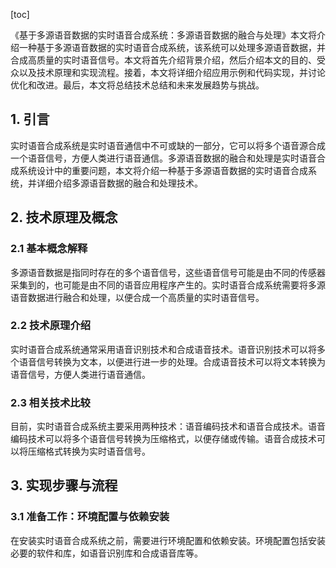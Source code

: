 
[toc]                    
                
                
《基于多源语音数据的实时语音合成系统：多源语音数据的融合与处理》本文将介绍一种基于多源语音数据的实时语音合成系统，该系统可以处理多源语音数据，并合成高质量的实时语音信号。本文将首先介绍背景介绍，然后介绍本文的目的、受众以及技术原理和实现流程。接着，本文将详细介绍应用示例和代码实现，并讨论优化和改进。最后，本文将总结技术总结和未来发展趋势与挑战。

## 1. 引言

实时语音合成系统是实时语音通信中不可或缺的一部分，它可以将多个语音源合成一个语音信号，方便人类进行语音通信。多源语音数据的融合和处理是实时语音合成系统设计中的重要问题，本文将介绍一种基于多源语音数据的实时语音合成系统，并详细介绍多源语音数据的融合和处理技术。

## 2. 技术原理及概念

### 2.1 基本概念解释

多源语音数据是指同时存在的多个语音信号，这些语音信号可能是由不同的传感器采集到的，也可能是由不同的语音应用程序产生的。实时语音合成系统需要将多源语音数据进行融合和处理，以便合成一个高质量的实时语音信号。

### 2.2 技术原理介绍

实时语音合成系统通常采用语音识别技术和合成语音技术。语音识别技术可以将多个语音信号转换为文本，以便进行进一步的处理。合成语音技术可以将文本转换为语音信号，方便人类进行语音通信。

### 2.3 相关技术比较

目前，实时语音合成系统主要采用两种技术：语音编码技术和语音合成技术。语音编码技术可以将多个语音信号转换为压缩格式，以便存储或传输。语音合成技术可以将压缩格式转换为实时语音信号。

## 3. 实现步骤与流程

### 3.1 准备工作：环境配置与依赖安装

在安装实时语音合成系统之前，需要进行环境配置和依赖安装。环境配置包括安装必要的软件和库，如语音识别库和合成语音库等。

